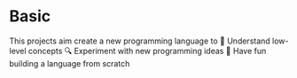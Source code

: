 # Basic

This projects aim create a new programming language to
    🧠 Understand low-level concepts
    🔍 Experiment with new programming ideas
    🐳 Have fun building a language from scratch